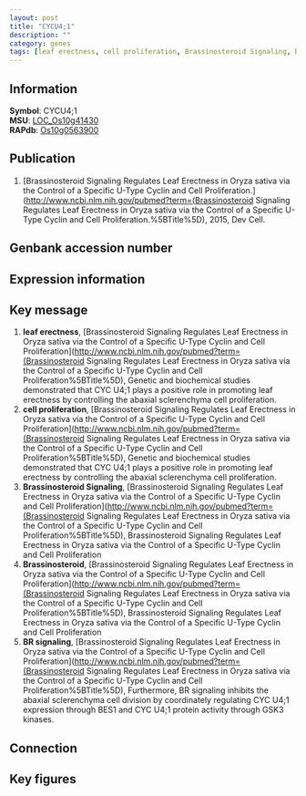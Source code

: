 ```yaml
---
layout: post
title: "CYCU4;1"
description: ""
category: genes
tags: [leaf erectness, cell proliferation, Brassinosteroid Signaling, Brassinosteroid, BR signaling, Gene]
---
```


## Information
__Symbol__: CYCU4;1  
__MSU__: [LOC_Os10g41430](http://rice.plantbiology.msu.edu/cgi-bin/ORF_infopage.cgi?orf=LOC_Os10g41430)  
__RAPdb__: [Os10g0563900](http://rapdb.dna.affrc.go.jp/viewer/gbrowse_details/irgsp1?name=Os10g0563900)  

## Publication
1. [Brassinosteroid Signaling Regulates Leaf Erectness in Oryza sativa via the Control of a Specific U-Type Cyclin and Cell Proliferation.](http://www.ncbi.nlm.nih.gov/pubmed?term=(Brassinosteroid Signaling Regulates Leaf Erectness in Oryza sativa via the Control of a Specific U-Type Cyclin and Cell Proliferation.%5BTitle%5D), 2015, Dev Cell.

## Genbank accession number

## Expression information

## Key message
1. __leaf erectness__, [Brassinosteroid Signaling Regulates Leaf Erectness in Oryza sativa via the Control of a Specific U-Type Cyclin and Cell Proliferation](http://www.ncbi.nlm.nih.gov/pubmed?term=(Brassinosteroid Signaling Regulates Leaf Erectness in Oryza sativa via the Control of a Specific U-Type Cyclin and Cell Proliferation%5BTitle%5D), Genetic and biochemical studies demonstrated that CYC U4;1 plays a positive role  in promoting leaf erectness by controlling the abaxial sclerenchyma cell proliferation.
2. __cell proliferation__, [Brassinosteroid Signaling Regulates Leaf Erectness in Oryza sativa via the Control of a Specific U-Type Cyclin and Cell Proliferation](http://www.ncbi.nlm.nih.gov/pubmed?term=(Brassinosteroid Signaling Regulates Leaf Erectness in Oryza sativa via the Control of a Specific U-Type Cyclin and Cell Proliferation%5BTitle%5D), Genetic and biochemical studies demonstrated that CYC U4;1 plays a positive role  in promoting leaf erectness by controlling the abaxial sclerenchyma cell proliferation.
3. __Brassinosteroid Signaling__, [Brassinosteroid Signaling Regulates Leaf Erectness in Oryza sativa via the Control of a Specific U-Type Cyclin and Cell Proliferation](http://www.ncbi.nlm.nih.gov/pubmed?term=(Brassinosteroid Signaling Regulates Leaf Erectness in Oryza sativa via the Control of a Specific U-Type Cyclin and Cell Proliferation%5BTitle%5D), Brassinosteroid Signaling Regulates Leaf Erectness in Oryza sativa via the Control of a Specific U-Type Cyclin and Cell Proliferation
4. __Brassinosteroid__, [Brassinosteroid Signaling Regulates Leaf Erectness in Oryza sativa via the Control of a Specific U-Type Cyclin and Cell Proliferation](http://www.ncbi.nlm.nih.gov/pubmed?term=(Brassinosteroid Signaling Regulates Leaf Erectness in Oryza sativa via the Control of a Specific U-Type Cyclin and Cell Proliferation%5BTitle%5D), Brassinosteroid Signaling Regulates Leaf Erectness in Oryza sativa via the Control of a Specific U-Type Cyclin and Cell Proliferation
5. __BR signaling__, [Brassinosteroid Signaling Regulates Leaf Erectness in Oryza sativa via the Control of a Specific U-Type Cyclin and Cell Proliferation](http://www.ncbi.nlm.nih.gov/pubmed?term=(Brassinosteroid Signaling Regulates Leaf Erectness in Oryza sativa via the Control of a Specific U-Type Cyclin and Cell Proliferation%5BTitle%5D), Furthermore, BR signaling inhibits the abaxial sclerenchyma cell division by coordinately regulating CYC U4;1 expression through BES1 and CYC U4;1 protein activity through GSK3 kinases.

## Connection

## Key figures


